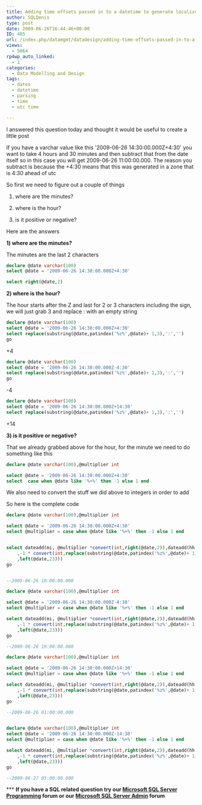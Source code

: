```yaml
---
title: Adding time offsets passed in to a datetime to generate localized datetime
author: SQLDenis
type: post
date: 2009-06-26T16:44:46+00:00
ID: 485
url: /index.php/datamgmt/datadesign/adding-time-offsets-passed-in-to-a-datet/
views:
  - 5064
rp4wp_auto_linked:
  - 1
categories:
  - Data Modelling and Design
tags:
  - dates
  - datetime
  - parsing
  - time
  - utc time

---
```

I answered this question today and thought it would be useful to create a little post

If you have a varchar value like this '2009-06-26 14:30:00.000Z+4:30' you want to take 4 hours and 30 minutes and then subtract that from the date itself so in this case you will get 2009-06-26 11:00:00.000. The reason you subtract is because the +4:30 means that this was generated in a zone that is 4:30 ahead of utc

So first we need to figure out a couple of things
  
1) where are the minutes?
  
2) where is the hour?
  
3) is it positive or negative?

Here are the answers
  
**1) where are the minutes?**
  
The minutes are the last 2 characters

```sql
declare @date varchar(100)
select @date = '2009-06-26 14:30:00.000Z+4:30'

select right(@date,2)
```

**2) where is the hour?**
  
The hour starts after the Z and last for 2 or 3 characters including the sign, we will just grab 3 and replace : with an empty string

```sql
declare @date varchar(100)
select @date = '2009-06-26 14:30:00.000Z+4:30'
select replace(substring(@date,patindex('%z%',@date)+ 1,3),':','')
go
```

+4

```sql
declare @date varchar(100)
select @date = '2009-06-26 14:30:00.000Z-4:30'
select replace(substring(@date,patindex('%z%',@date)+ 1,3),':','')
go
```

-4

```sql
declare @date varchar(100)
select @date = '2009-06-26 14:30:00.000Z+14:30'
select replace(substring(@date,patindex('%z%',@date)+ 1,3),':','')
```

+14

**3) is it positive or negative?**
  
That we already grabbed above for the hour, for the minute we need to do something like this

```sql
declare @date varchar(100),@multiplier int

select @date = '2009-06-26 14:30:00.000Z+4:30'
select  case when @date like '%+%' then -1 else 1 end
```

We also need to convert the stuff we did above to integers in order to add

So here is the complete code

```sql
declare @date varchar(100),@multiplier int

select @date = '2009-06-26 14:30:00.000Z+4:30'
select @multiplier = case when @date like '%+%' then -1 else 1 end


select dateadd(mi, @multiplier *convert(int,right(@date,2)),dateadd(hh
    ,-1 * convert(int,replace(substring(@date,patindex('%z%',@date)+ 1,3),':',''))
    ,left(@date,23)))
go


--2009-06-26 10:00:00.000

declare @date varchar(100),@multiplier int

select @date = '2009-06-26 14:30:00.000Z-4:30'
select @multiplier = case when @date like '%+%' then -1 else 1 end

select dateadd(mi, @multiplier *convert(int,right(@date,2)),dateadd(hh
    ,-1 * convert(int,replace(substring(@date,patindex('%z%',@date)+ 1,3),':',''))
    ,left(@date,23)))
go

--2009-06-26 19:00:00.000

declare @date varchar(100),@multiplier int

select @date = '2009-06-26 14:30:00.000Z+14:30'
select @multiplier = case when @date like '%+%' then -1 else 1 end

select dateadd(mi, @multiplier *convert(int,right(@date,2)),dateadd(hh
    ,-1 * convert(int,replace(substring(@date,patindex('%z%',@date)+ 1,3),':',''))
    ,left(@date,23)))
go

--2009-06-26 01:00:00.000


declare @date varchar(100),@multiplier int
select @date = '2009-06-26 14:30:00.000Z-14:30'
select @multiplier = case when @date like '%+%' then -1 else 1 end

select dateadd(mi, @multiplier *convert(int,right(@date,2)),dateadd(hh
    ,-1 * convert(int,replace(substring(@date,patindex('%z%',@date)+ 1,3),':',''))
    ,left(@date,23)))
go

--2009-06-27 05:00:00.000
```


\*** **If you have a SQL related question try our [Microsoft SQL Server Programming][1] forum or our [Microsoft SQL Server Admin][2] forum**<ins></ins>

 [1]: http://forum.ltd.local/viewforum.php?f=17
 [2]: http://forum.ltd.local/viewforum.php?f=22